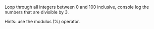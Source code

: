 Loop through all integers between 0 and 100 inclusive, console log the numbers that are divisible by 3.

Hints: use the modulus (%) operator.
